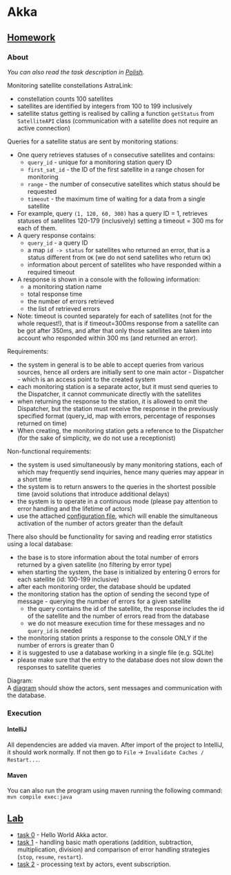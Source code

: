 # Akka

## [Homework](src/main/java/xenoteo/com/github/homework)
### About
*You can also read the task description in [Polish](HOMEWORK_POLISH.md).*   
  
Monitoring satellite constellations AstraLink:
- constellation counts 100 satellites
- satellites are identified by integers from 100 to 199 inclusively
- satellite status getting is realised by calling a function `getStatus`
from `SatelliteAPI` class (communication with a satellite does not require 
  an active connection)
  
Queries for a satellite status are sent by monitoring stations:
- One query retrieves statuses of `n` consecutive satellites and contains:
    - `query_id` - unique for a monitoring station query ID
    - `first_sat_id` - the ID of the first satellite in a range chosen for monitoring
    - `range` - the number of consecutive satellites which status should be requested
    - `timeout` - the maximum time of waiting for a data from a single satellite
- For example, query `(1, 120, 60, 300)` has a query ID = 1, retrieves statuses of 
satellites 120-179 (inclusively) setting a timeout = 300 ms for each of them.
- A query response contains:
    - `query_id` - a query ID
    - a map `id -> status` for satellites who returned an error, that is a status 
      different from `OK` (we do not send satellites who return `OK`) 
    - information about percent of satellites who have responded within a required timeout
- A response is shown in a console with the following information:
    - a monitoring station name
    - total response time
    - the number of errors retrieved
    - the list of retrieved errors 
- Note: timeout is counted separately for each of satellites (not for the whole request!),
that is if timeout=300ms response from a satellite can be got after 350ms, and after that
  only those satellites are taken into account who responded within 300 ms (and returned an error).
  
Requirements:
- the system in general is to be able to accept queries from various sources, 
  hence all orders are initially sent to one main actor - Dispatcher - which is an 
  access point to the created system
- each monitoring station is a separate actor, but it must send queries to the Dispatcher,
  it cannot communicate directly with the satellites
- when returning the response to the station, it is allowed to omit the Dispatcher, 
  but the station must receive the response in the previously specified format 
  (query_id, map with errors, percentage of responses returned on time)
- When creating, the monitoring station gets a reference to the Dispatcher (for the sake
  of simplicity, we do not use a receptionist)

Non-functional requirements:
- the system is used simultaneously by many monitoring stations, each of which may 
  frequently send inquiries, hence many queries may appear in a short time
- the system is to return answers to the queries in the shortest possible time 
  (avoid solutions that introduce additional delays)
- the system is to operate in a continuous mode (please pay attention to error 
  handling and the lifetime of actors)
- use the attached [configuration file](dispatcher.conf), which will enable the simultaneous activation 
  of the number of actors greater than the default
  
There also should be functionality for saving and reading error statistics using 
a local database:
- the base is to store information about the total number of errors returned by 
  a given satellite (no filtering by error type)
- when starting the system, the base is initialized by entering 0 errors for 
  each satellite (id: 100-199 inclusive)
- after each monitoring order, the database should be updated
- the monitoring station has the option of sending the second type of message - 
  querying the number of errors for a given satellite
  - the query contains the id of the satellite, the response includes the id of the satellite 
    and the number of errors read from the database
  - we do not measure execution time for these messages and no `query_id` is needed
- the monitoring station prints a response to the console ONLY if the number of errors is greater than 0
- it is suggested to use a database working in a single file (e.g. SQLite)
- please make sure that the entry to the database does not slow down the responses to satellite queries

Diagram:  
A [diagram](src/main/java/xenoteo/com/github/homework/StationDispatcherDiagram.pdf) 
should show the actors, sent messages and communication with the database.

### Execution
#### IntelliJ
All dependencies are added via maven. After import of the project to IntelliJ,
it should work normally. If not then go to `File` -> `Invalidate Caches / Restart...`.

#### Maven
You can also run the program using maven running the following command:  
`mvn compile exec:java`

## [Lab](src/main/java/xenoteo/com/github/lab)
- [task 0](src/main/java/xenoteo/com/github/lab/task0) - Hello World Akka actor.
- [task 1](src/main/java/xenoteo/com/github/lab/task1) - handling basic math operations 
  (addition, subtraction, multiplication, division) and comparison of error handling 
  strategies (`stop`, `resume`, `restart`).
- [task 2](src/main/java/xenoteo/com/github/lab/task2) - processing text by actors, event subscription.